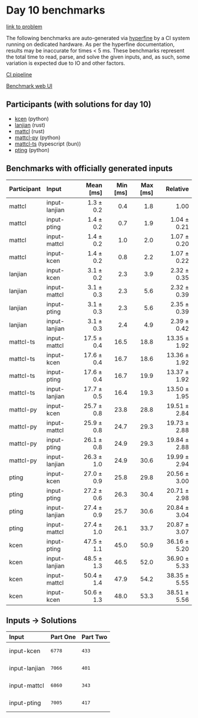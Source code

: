 # Day 10 benchmarks

[link to problem](https://adventofcode.com/2023/day/10)

The following benchmarks are auto-generated via
[hyperfine](https://github.com/sharkdp/hyperfine) by a CI system running on
dedicated hardware. As per the hyperfine documentation, results may be
inaccurate for times < 5 ms. These benchmarks represent the total time to read,
parse, and solve the given inputs, and, as such, some variation is expected due
to IO and other factors.

[CI pipeline](http://ci.papercode.net:8080/teams/main/pipelines/aoc2023)

[Benchmark web UI](https://aoc.ancalagon.black)


## Participants (with solutions for day 10)

- [kcen](https://github.com/kcen/aoc2023) (python)
- [lanjian](https://github.com/lanjian/aoc-2023) (rust)
- [mattcl](https://github.com/mattcl/aoc2023) (rust)
- [mattcl-py](https://github.com/mattcl/aoc2023-py) (python)
- [mattcl-ts](https://github.com/mattcl/aoc2023-js) (typescript (bun))
- [pting](https://github.com/pting/aoc2023) (python)


## Benchmarks with officially generated inputs

| Participant | Input | Mean [ms] | Min [ms] | Max [ms] | Relative |
|:---|:---|---:|---:|---:|---:|
| mattcl | input-lanjian | 1.3 ± 0.2 | 0.4 | 1.8 | 1.00 |
| mattcl | input-pting | 1.4 ± 0.2 | 0.7 | 1.9 | 1.04 ± 0.21 |
| mattcl | input-mattcl | 1.4 ± 0.2 | 1.0 | 2.0 | 1.07 ± 0.20 |
| mattcl | input-kcen | 1.4 ± 0.2 | 0.8 | 2.2 | 1.07 ± 0.22 |
| lanjian | input-kcen | 3.1 ± 0.2 | 2.3 | 3.9 | 2.32 ± 0.35 |
| lanjian | input-mattcl | 3.1 ± 0.3 | 2.3 | 5.6 | 2.32 ± 0.39 |
| lanjian | input-pting | 3.1 ± 0.3 | 2.3 | 5.6 | 2.35 ± 0.39 |
| lanjian | input-lanjian | 3.1 ± 0.3 | 2.4 | 4.9 | 2.39 ± 0.42 |
| mattcl-ts | input-mattcl | 17.5 ± 0.4 | 16.5 | 18.8 | 13.35 ± 1.92 |
| mattcl-ts | input-kcen | 17.6 ± 0.4 | 16.7 | 18.6 | 13.36 ± 1.92 |
| mattcl-ts | input-pting | 17.6 ± 0.4 | 16.7 | 19.9 | 13.37 ± 1.92 |
| mattcl-ts | input-lanjian | 17.7 ± 0.5 | 16.4 | 19.3 | 13.50 ± 1.95 |
| mattcl-py | input-kcen | 25.7 ± 0.8 | 23.8 | 28.8 | 19.51 ± 2.84 |
| mattcl-py | input-mattcl | 25.9 ± 0.8 | 24.7 | 29.3 | 19.73 ± 2.88 |
| mattcl-py | input-pting | 26.1 ± 0.8 | 24.9 | 29.3 | 19.84 ± 2.88 |
| mattcl-py | input-lanjian | 26.3 ± 1.0 | 24.9 | 30.6 | 19.99 ± 2.94 |
| pting | input-kcen | 27.0 ± 0.9 | 25.8 | 29.8 | 20.56 ± 3.00 |
| pting | input-pting | 27.2 ± 0.6 | 26.3 | 30.4 | 20.71 ± 2.98 |
| pting | input-lanjian | 27.4 ± 0.9 | 25.7 | 30.6 | 20.84 ± 3.04 |
| pting | input-mattcl | 27.4 ± 1.0 | 26.1 | 33.7 | 20.87 ± 3.07 |
| kcen | input-pting | 47.5 ± 1.1 | 45.0 | 50.9 | 36.16 ± 5.20 |
| kcen | input-lanjian | 48.5 ± 1.3 | 46.5 | 52.0 | 36.90 ± 5.33 |
| kcen | input-mattcl | 50.4 ± 1.4 | 47.9 | 54.2 | 38.35 ± 5.55 |
| kcen | input-kcen | 50.6 ± 1.3 | 48.0 | 53.3 | 38.51 ± 5.56 |


## Inputs -> Solutions

| Input | Part One | Part Two |
|:---|:---|:---|
|input-kcen|<pre>6778</pre>|<pre>433</pre>|
|input-lanjian|<pre>7066</pre>|<pre>401</pre>|
|input-mattcl|<pre>6860</pre>|<pre>343</pre>|
|input-pting|<pre>7005</pre>|<pre>417</pre>|